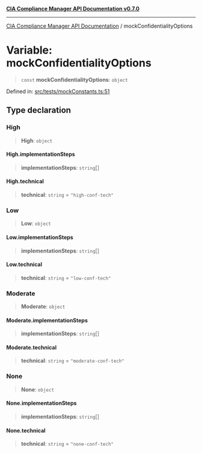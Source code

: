 [**CIA Compliance Manager API Documentation v0.7.0**](../README.md)

***

[CIA Compliance Manager API Documentation](../globals.md) / mockConfidentialityOptions

# Variable: mockConfidentialityOptions

> `const` **mockConfidentialityOptions**: `object`

Defined in: [src/tests/mockConstants.ts:51](https://github.com/Hack23/cia-compliance-manager/blob/main/src/tests/mockConstants.ts#L51)

## Type declaration

### High

> **High**: `object`

#### High.implementationSteps

> **implementationSteps**: `string`[]

#### High.technical

> **technical**: `string` = `"high-conf-tech"`

### Low

> **Low**: `object`

#### Low.implementationSteps

> **implementationSteps**: `string`[]

#### Low.technical

> **technical**: `string` = `"low-conf-tech"`

### Moderate

> **Moderate**: `object`

#### Moderate.implementationSteps

> **implementationSteps**: `string`[]

#### Moderate.technical

> **technical**: `string` = `"moderate-conf-tech"`

### None

> **None**: `object`

#### None.implementationSteps

> **implementationSteps**: `string`[]

#### None.technical

> **technical**: `string` = `"none-conf-tech"`
